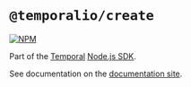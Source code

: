 # `@temporalio/create`

[![NPM](https://img.shields.io/npm/v/@temporalio/create?style=for-the-badge)](https://www.npmjs.com/package/@temporalio/create)

Part of the [Temporal](https://temporal.io) [Node.js SDK](https://www.npmjs.com/package/temporalio).

See documentation on the [documentation site](https://docs.temporal.io/docs/node/introduction).
